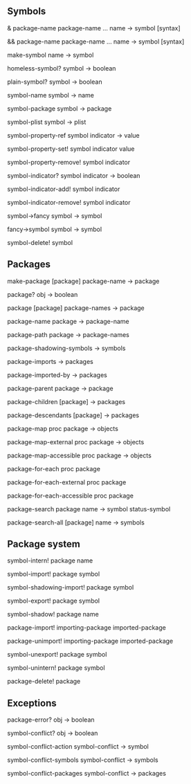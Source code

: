 
## Symbols

& package-name package-name ... name -> symbol [syntax]

&& package-name package-name ... name -> symbol [syntax]

make-symbol name -> symbol

homeless-symbol? symbol -> boolean

plain-symbol? symbol -> boolean

symbol-name symbol -> name

symbol-package symbol -> package

symbol-plist symbol -> plist

symbol-property-ref symbol indicator -> value

symbol-property-set! symbol indicator value

symbol-property-remove! symbol indicator

symbol-indicator? symbol indicator -> boolean

symbol-indicator-add! symbol indicator

symbol-indicator-remove! symbol indicator

symbol->fancy symbol -> symbol

fancy->symbol symbol -> symbol

symbol-delete! symbol

## Packages

make-package [package] package-name -> package

package? obj -> boolean

package [package] package-names -> package

package-name package -> package-name

package-path package -> package-names

package-shadowing-symbols -> symbols

package-imports -> packages

package-imported-by -> packages

package-parent package -> package

package-children [package] -> packages

package-descendants [package] -> packages

package-map proc package -> objects

package-map-external proc package -> objects

package-map-accessible proc package -> objects

package-for-each proc package

package-for-each-external proc package

package-for-each-accessible proc package

package-search package name -> symbol status-symbol

package-search-all [package] name -> symbols

## Package system

symbol-intern! package name

symbol-import! package symbol

symbol-shadowing-import! package symbol

symbol-export! package symbol

symbol-shadow! package name

package-import! importing-package imported-package

package-unimport! importing-package imported-package

symbol-unexport! package symbol

symbol-unintern! package symbol

package-delete! package

## Exceptions

package-error? obj -> boolean

symbol-conflict? obj -> boolean

symbol-conflict-action symbol-conflict -> symbol

symbol-conflict-symbols symbol-conflict -> symbols

symbol-conflict-packages symbol-conflict -> packages

